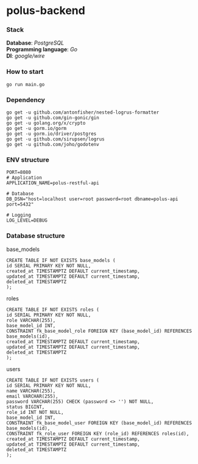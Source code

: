 # polus-backend

### Stack
**Database**: _PostgreSQL_  
**Programming language**: _Go_  
**DI**: _google/wire_

### How to start

`go run main.go`

### Dependency
`go get -u github.com/antonfisher/nested-logrus-formatter`  
`go get -u github.com/gin-gonic/gin`  
`go get -u golang.org/x/crypto`  
`go get -u gorm.io/gorm`  
`go get -u gorm.io/driver/postgres`  
`go get -u github.com/sirupsen/logrus`  
`go get -u github.com/joho/godotenv`  

### ENV structure

```
PORT=8080
# Application
APPLICATION_NAME=polus-restful-api

# Database
DB_DSN="host=localhost user=root password=root dbname=polus-api port=5432"

# Logging
LOG_LEVEL=DEBUG
```

### Database structure

base_models  
```
CREATE TABLE IF NOT EXISTS base_models (
id SERIAL PRIMARY KEY NOT NULL,
created_at TIMESTAMPTZ DEFAULT current_timestamp,
updated_at TIMESTAMPTZ DEFAULT current_timestamp,
deleted_at TIMESTAMPTZ
);
```

roles  
```
CREATE TABLE IF NOT EXISTS roles (
id SERIAL PRIMARY KEY NOT NULL,
role VARCHAR(255),
base_model_id INT,
CONSTRAINT fk_base_model_role FOREIGN KEY (base_model_id) REFERENCES base_models(id),
created_at TIMESTAMPTZ DEFAULT current_timestamp,
updated_at TIMESTAMPTZ DEFAULT current_timestamp,
deleted_at TIMESTAMPTZ
);
```

users  
```
CREATE TABLE IF NOT EXISTS users (
id SERIAL PRIMARY KEY NOT NULL,
name VARCHAR(255),
email VARCHAR(255),
password VARCHAR(255) CHECK (password <> '') NOT NULL,
status BIGINT,
role_id INT NOT NULL,
base_model_id INT,
CONSTRAINT fk_base_model_user FOREIGN KEY (base_model_id) REFERENCES base_models(id),
CONSTRAINT fk_role_user FOREIGN KEY (role_id) REFERENCES roles(id),
created_at TIMESTAMPTZ DEFAULT current_timestamp,
updated_at TIMESTAMPTZ DEFAULT current_timestamp,
deleted_at TIMESTAMPTZ
);
```